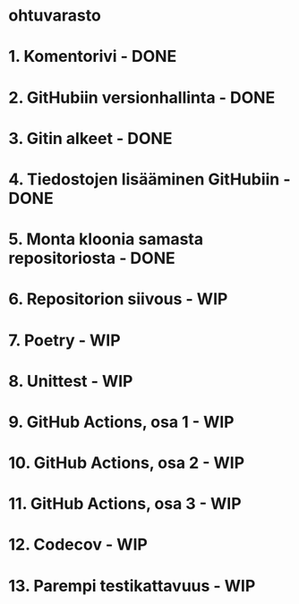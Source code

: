 # ohtuvarasto

# 1. Komentorivi - DONE

# 2. GitHubiin versionhallinta - DONE

# 3. Gitin alkeet - DONE

# 4. Tiedostojen lisääminen GitHubiin - DONE

# 5. Monta kloonia samasta repositoriosta - DONE

# 6. Repositorion siivous - WIP

# 7. Poetry - WIP

# 8. Unittest - WIP

# 9. GitHub Actions, osa 1 - WIP

# 10. GitHub Actions, osa 2 - WIP

# 11. GitHub Actions, osa 3 - WIP

# 12. Codecov - WIP

# 13. Parempi testikattavuus - WIP